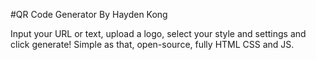 #QR Code Generator
By Hayden Kong

Input your URL or text, upload a logo, select your style and settings and click generate! Simple as that, open-source, fully HTML CSS and JS.